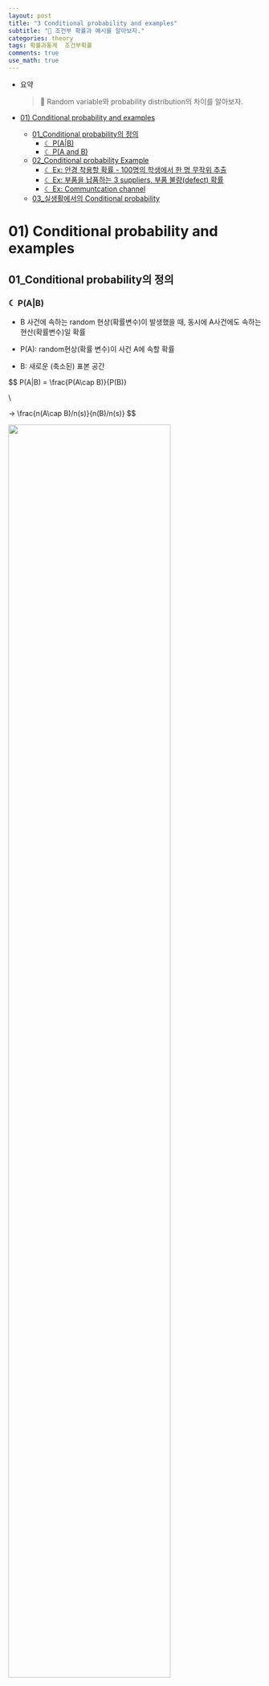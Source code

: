 ```yaml
---
layout: post  
title: "3 Conditional probability and examples"  
subtitle: "🌙 조건부 확률과 예시를 알아보자."  
categories: theory  
tags: 확률과통계  조건부확률
comments: true
use_math: true
---
```


- 요약
	> 🌙 Random variable와 probability distribution의 차이를 알아보자.

- [01) Conditional probability and examples](#01-conditional-probability-and-examples)
  * [01_Conditional probability의 정의](#01_conditional-probability의-정의)
    + [☾ P(A|B)](#-pab)
    + [☾ P(A and B)](#-pa-and-b)
  * [02_Conditional probability Example](#02_conditional-probability-example)
    + [☾ Ex: 안경 착용할 확률 - 100명의 학생에서 한 명 무작위 추출](#-ex-안경-착용할-확률---100명의-학생에서-한-명-무작위-추출)
    + [☾ Ex: 부품을 납품하는 3 suppliers, 부품 불량(defect) 확률](#-ex-부품을-납품하는-3-suppliers-부품-불량defect-확률)
    + [☾ Ex: Communtcation channel](#-ex-communtcation-channel)
  * [03_실생활에서의 Conditional probability](#03_실생활에서의-conditional-probability)


# 01) Conditional probability and examples

  

## 01_Conditional probability의 정의


  

### ☾ P(A|B)

  

- B 사건에 속하는 random 현상(확률변수)이 발생했을 때, 동시에 A사건에도 속하는 현산(확률변수)일 확률

- P(A): random현상(확률 변수)이 사건 A에 속할 확률

- B: 새로운 (축소된) 표본 공간

  

$$
P(A|B) = \frac{P(A\cap B)}{P(B)}

\\

-> \frac{n(A\cap B)/n(s)}{n(B)/n(s)}
$$

   <img src="https://Kim-JeongHan.github.io/assets/img/theory/probability&statistics/Conditional-probability-and-examples-1.png" width="80%">

  

### ☾ P(A and B)

  

- 두 사건 A와 B에 동시에 속하는 경우의 확률

- 조건부 확률을 이용

$P(A\cap B) = P(A|B)P(B)$

$P(A\cap B)=P(B|A)P(A)$

  

## 02_Conditional probability Example

### ☾ Ex: 안경 착용할 확률 - 100명의 학생에서 한 명 무작위 추출

   <img src="https://Kim-JeongHan.github.io/assets/img/theory/probability&statistics/Conditional-probability-and-examples-2.png" width="80%">
  

1. P(안경을 착용) → P(WG)=$\frac{60}{100}$

2. P(안경을 착용한 여학생) → P(WG and G) = $\frac{20}{100}$

3. P(여학생 중에서 안경을 착용) → $\frac{P(WG)}{(P(WG\,and\,G)}=\frac{0.2}{0.5} =0.4$

  

### ☾ Ex: 부품을 납품하는 3 suppliers, 부품 불량(defect) 확률

  
   <img src="https://Kim-JeongHan.github.io/assets/img/theory/probability&statistics/Conditional-probability-and-examples-3.png" width="80%">
  

1. 총 6000개에서 1개의 부품을 선택하였을 때, P(A and defect)?

→ n(A and defect)/총 부품수 = (1000*0.05)/6000

→ $P(A \cap defect) = P(defect|A)P(A)$

  

### ☾ Ex: Communtcation channel

  
   <img src="https://Kim-JeongHan.github.io/assets/img/theory/probability&statistics/Conditional-probability-and-examples-4.png" width="80%">

  

- 0.7 = P(y1|x1)

- 0.3 = P(y2|x1)

- 0.2 = P(y2|x2)

- 0.8 = P(y1|x2)

  

---

  

## 03_실생활에서의 Conditional probability

  
   <img src="https://Kim-JeongHan.github.io/assets/img/theory/probability&statistics/Conditional-probability-and-examples-5.png" width="80%">


---

> 이 글은 이상화 교수님의 확률과 통계를 기반으로 작성되어있습니다.
* [이상화 교수님의 선형대수](https://www.youtube.com/@user-xx1mm6mk5y)
<!--stackedit_data:
eyJoaXN0b3J5IjpbLTQ3MDU4NjE4OSwyMTIyNjAzMTI5LDEzNz
M3OTU0NDMsLTE5NDg1OTg5OTUsMjA3NDc3NDAwOSwtMTM1MzIy
MTAwMSwtMTM3MDY5NTc3LDEyMTgwMTY2NzYsLTk1MDY5ODY5Mi
wzMDA1MTM2MiwtMTg1Njc5MDQ0N119
-->
